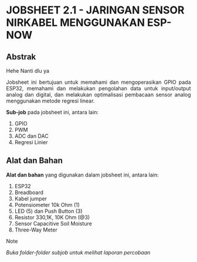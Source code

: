 # JOBSHEET 2.1 - JARINGAN SENSOR NIRKABEL MENGGUNAKAN ESP-NOW

## Abstrak
<p align="justify">Hehe Nanti dlu ya</p>

<p align="justify">Jobsheet ini bertujuan untuk memahami dan mengoperasikan GPIO pada ESP32, memahami dan melakukan pengolahan data untuk input/output analog dan digital, dan melakukan optimalisasi pembacaan sensor analog menggunakan metode regresi linear.</p>

**Sub-job** pada jobsheet ini, antara lain:
1. GPIO
2. PWM
3. ADC dan DAC
4. Regresi Linier

## Alat dan Bahan
**Alat dan bahan** yang digunakan dalam jobsheet ini, antara lain:
1) ESP32
2) Breadboard
3) Kabel jumper
4) Potensiometer 10k Ohm (1)
5) LED (5) dan Push Button (3)
6) Resistor 330,1K, 10K Ohm (@3)
7) Sensor Capacitive Soil Moisture
8) Three-Way Meter

> [!NOTE]  
> *Buka folder-folder subjob untuk melihat laporan percobaan*
